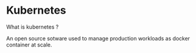 # Kubernetes

What is kubernetes ?

An open source sotware used to manage production workloads as docker container at scale.

<!-- TODO: Add k8s logo (/guillaume/logos/kubernetes-logo.png) -->
<!-- TODO: Add google logo /guillaume/logos/google-logo.png -->

<!--
Google open-sourced the Kubernetes project in 2014.  
Kubernetes combines over 15 years of Google's experience running production workloads at scale with best-of-breed ideas and practices from the community
-->